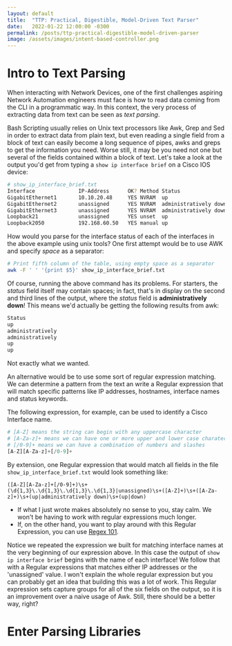 ```yaml
---
layout: default
title:  "TTP: Practical, Digestible, Model-Driven Text Parser"
date:   2022-01-22 12:00:00 -0300
permalink: /posts/ttp-practical-digestible-model-driven-parser
image: /assets/images/intent-based-controller.png
---
```


# Intro to Text Parsing
When interacting with Network Devices, one of the first challenges
aspiring Network Automation engineers must face is how to read data 
coming from the CLI in a programmatic way. In this context, the 
very process of extracting data from text can be seen as _text parsing_.

Bash Scripting usually relies on Unix text processors like Awk,
Grep and Sed in order to extract data from plain text, but even 
reading a single field from a block of text can easily become
a long sequence of pipes, awks and greps to get the information
you need. Worse still, it may be you need not one but several of 
the fields contained within a block of text. Let's take a look
at the output you'd get from typing a `show ip interface brief`
on a Cisco IOS device:

```bash
# show_ip_interface_brief.txt
Interface              IP-Address      OK? Method Status                Protocol
GigabitEthernet1       10.10.20.48     YES NVRAM  up                    up 
GigabitEthernet2       unassigned      YES NVRAM  administratively down down
GigabitEthernet3       unassigned      YES NVRAM  administratively down down
Loopback21             unassigned      YES unset  up                    up
Loopback2050           192.168.60.50   YES manual up                    up
```

How would you parse for the interface status of each of the interfaces in the
above example using unix tools? One first attempt would be to use AWK and
specify _space_ as a separator:

```bash
# Print fifth column of the table, using empty space as a separator
awk -F ' ' '{print $5}' show_ip_interface_brief.txt
```

Of course, running the above command has its problems. For starters, the _status_
field itself may contain spaces; in fact, that's in display on the second and third
lines of the output, where the _status_ field is **administratively down**! This
means we'd actually be getting the following results from awk:

```bash
Status
up
administratively
administratively
up
up
```

Not exactly what we wanted.

An alternative would be to use some sort of regular expression matching. We can determine
a pattern from the text an write a Regular expression that will match specific patterns like 
IP addresses, hostnames, interface names and status keywords.

The following expression, for example, can be used to identify a Cisco Interface name.

```python
# [A-Z] means the string can begin with any uppercase character
# [A-Za-z]+ means we can have one or more upper and lower case charaters
# [/0-9]+ means we can have a combination of numbers and slashes 
[A-Z][A-Za-z]+[/0-9]+
```

By extension, one Regular expression that would match all fields in the file `show_ip_interface_brief.txt`
would look something like:
```
([A-Z][A-Za-z]+[/0-9]+)\s+(\d{1,3}\.\d{1,3}\.\d{1,3}\.\d{1,3}|unassigned)\s+([A-Z]+)\s+([A-Za-z]+)\s+(up|administratively down)\s+(up|down)
```

+ If what I just wrote makes absolutely no sense to you, stay calm. We won't be having to work with regular expressions much longer.
+ If, on the other hand, you want to play around with this Regular Expression, you can use [Regex 101][regex101].

Notice we repeated the expression we built for matching interface names at the very beginning of our
expression above. In this case the output of `show ip interface brief` begins with the name of
each interface! We follow that with a Regular expressions that matches either IP addresses or 
the 'unassigned' value. I won't explain the whole regular expression but you can probably get an
idea that building this was a lot of work. This Regular expression sets capture groups for all of the
six fields on the output, so it is an improvement over a naive usage of Awk. Still, there should be
a better way, right?

# Enter Parsing Libraries


[regex101]: https://regex101.com/r/KYzHix/1
[genie]: https://developer.cisco.com/docs/genie-docs/
[textfsm]: https://github.com/google/textfsm/wiki/TextFSM
[ttp]: https://ttp.readthedocs.io/en/latest/
